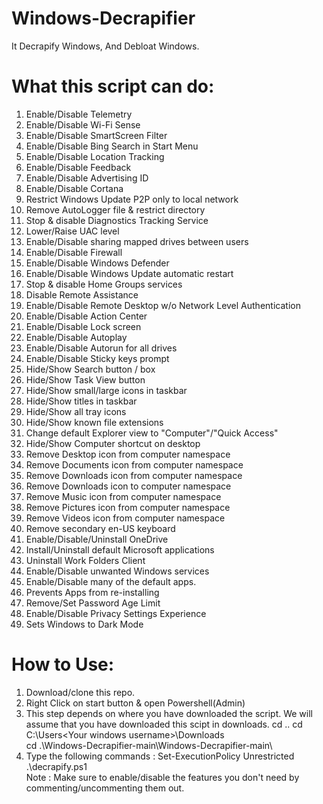 # Windows-Decrapifier
It Decrapify Windows, And Debloat Windows. 

# What this script can do:
1. Enable/Disable Telemetry
2. Enable/Disable Wi-Fi Sense
3. Enable/Disable SmartScreen Filter
4. Enable/Disable Bing Search in Start Menu
5. Enable/Disable Location Tracking
6. Enable/Disable Feedback
7. Enable/Disable Advertising ID
8. Enable/Disable Cortana
9. Restrict Windows Update P2P only to local network
10. Remove AutoLogger file & restrict directory
11. Stop & disable Diagnostics Tracking Service
12. Lower/Raise UAC level
13. Enable/Disable sharing mapped drives between users
14. Enable/Disable Firewall
15. Enable/Disable Windows Defender
16. Enable/Disable Windows Update automatic restart
17. Stop & disable Home Groups services
18. Disable Remote Assistance
19. Enable/Disable Remote Desktop w/o Network Level Authentication
20. Enable/Disable Action Center
21. Enable/Disable Lock screen
22. Enable/Disable Autoplay
23. Enable/Disable Autorun for all drives
24. Enable/Disable Sticky keys prompt
25. Hide/Show Search button / box
26. Hide/Show Task View button
27. Hide/Show small/large icons in taskbar
28. Hide/Show titles in taskbar
29. Hide/Show all tray icons
30. Hide/Show known file extensions
31. Change default Explorer view to "Computer"/"Quick Access"
32. Hide/Show Computer shortcut on desktop
33. Remove Desktop icon from computer namespace
34. Remove Documents icon from computer namespace
35. Remove Downloads icon from computer namespace
36. Remove Downloads icon to computer namespace
36. Remove Music icon from computer namespace
37. Remove Pictures icon from computer namespace
38. Remove Videos icon from computer namespace
39. Remove secondary en-US keyboard
40. Enable/Disable/Uninstall OneDrive
41. Install/Uninstall default Microsoft applications
42. Uninstall Work Folders Client
43. Enable/Disable unwanted Windows services
44. Enable/Disable many of the default apps.
45. Prevents Apps from re-installing
46. Remove/Set Password Age Limit
47. Enable/Disable Privacy Settings Experience
48. Sets Windows to Dark Mode

# How to Use:
1. Download/clone this repo.
2. Right Click on start button & open Powershell(Admin)
3. This step depends on where you have downloaded the script. We will assume that you have downloaded this scipt in downloads.
   cd ..
cd C:\Users\<Your windows username>\Downloads\
cd .\Windows-Decrapifier-main\Windows-Decrapifier-main\
4. Type the following commands :
                                 Set-ExecutionPolicy Unrestricted
                                 .\decrapify.ps1  
Note : Make sure to enable/disable the features you don't need by commenting/uncommenting them out.
